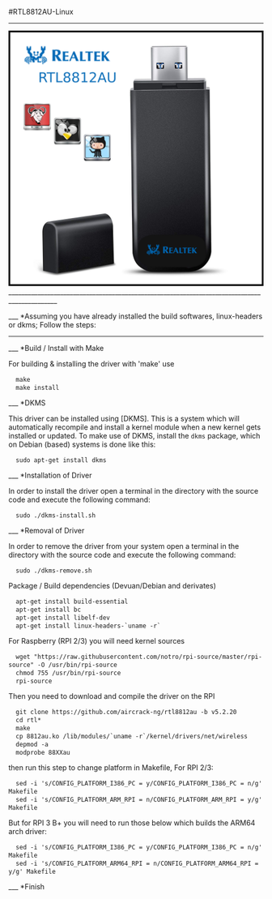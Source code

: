 #RTL8812AU-Linux
__________________

<img src="https://raw.githubusercontent.com/ilnanny/rtl8812au-Linux/master/screen.png" alt="RTL8812AU-Linux">
_____________________________________________________________________________________________

___      *Assuming you have already installed the build softwares, linux-headers or dkms;
            Follow the steps:
_____________________________________________________________________________________________

___      *Build / Install with Make

For building & installing the driver with 'make' use
      
      make
      make install
      


___      *DKMS

This driver can be installed using [DKMS]. This is a system which will automatically recompile and install a kernel module when a new kernel gets installed or updated. To make use of DKMS, install the `dkms` package, which on Debian (based) systems is done like this:
      
      sudo apt-get install dkms
      

___      *Installation of Driver

In order to install the driver open a terminal in the directory with the source code and execute the following command:
      
      sudo ./dkms-install.sh
      

___      *Removal of Driver

In order to remove the driver from your system open a terminal in the directory with the source code and execute the following command:
      
      sudo ./dkms-remove.sh
      


      
Package / Build dependencies (Devuan/Debian and derivates)
      
      apt-get install build-essential
      apt-get install bc
      apt-get install libelf-dev
      apt-get install linux-headers-`uname -r`
      
      
For Raspberry (RPI 2/3) you will need kernel sources
      
      wget "https://raw.githubusercontent.com/notro/rpi-source/master/rpi-source" -O /usr/bin/rpi-source
      chmod 755 /usr/bin/rpi-source
      rpi-source 
      
Then you need to download and compile the driver on the RPI
      
      git clone https://github.com/aircrack-ng/rtl8812au -b v5.2.20
      cd rtl*
      make
      cp 8812au.ko /lib/modules/`uname -r`/kernel/drivers/net/wireless
      depmod -a
      modprobe 88XXau
      
then run this step to change platform in Makefile, For RPI 2/3:
      
      sed -i 's/CONFIG_PLATFORM_I386_PC = y/CONFIG_PLATFORM_I386_PC = n/g' Makefile
      sed -i 's/CONFIG_PLATFORM_ARM_RPI = n/CONFIG_PLATFORM_ARM_RPI = y/g' Makefile
      
But for RPI 3 B+ you will need to run those below
which builds the ARM64 arch driver:
      
      sed -i 's/CONFIG_PLATFORM_I386_PC = y/CONFIG_PLATFORM_I386_PC = n/g' Makefile
      sed -i 's/CONFIG_PLATFORM_ARM64_RPI = n/CONFIG_PLATFORM_ARM64_RPI = y/g' Makefile
      


___      *Finish      
